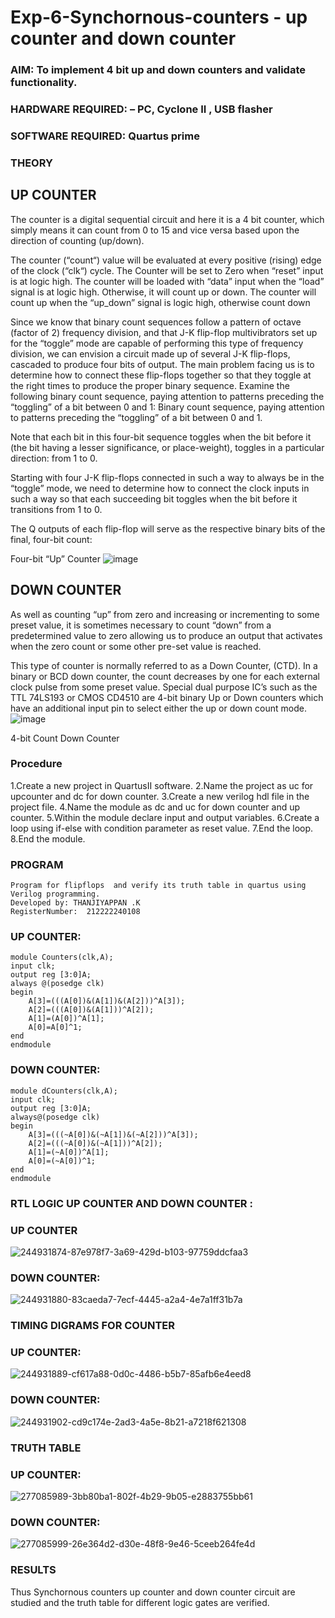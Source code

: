 # Exp-6-Synchornous-counters - up counter and down counter 
### AIM: To implement 4 bit up and down counters and validate  functionality.
### HARDWARE REQUIRED:  – PC, Cyclone II , USB flasher
### SOFTWARE REQUIRED:   Quartus prime
### THEORY 

## UP COUNTER 
The counter is a digital sequential circuit and here it is a 4 bit counter, which simply means it can count from 0 to 15 and vice versa based upon the direction of counting (up/down). 

The counter (“count“) value will be evaluated at every positive (rising) edge of the clock (“clk“) cycle.
The Counter will be set to Zero when “reset” input is at logic high.
The counter will be loaded with “data” input when the “load” signal is at logic high. Otherwise, it will count up or down.
The counter will count up when the “up_down” signal is logic high, otherwise count down

Since we know that binary count sequences follow a pattern of octave (factor of 2) frequency division, and that J-K flip-flop multivibrators set up for the “toggle” mode are capable of performing this type of frequency division, we can envision a circuit made up of several J-K flip-flops, cascaded to produce four bits of output.
The main problem facing us is to determine how to connect these flip-flops together so that they toggle at the right times to produce the proper binary sequence.
Examine the following binary count sequence, paying attention to patterns preceding the “toggling” of a bit between 0 and 1:
Binary count sequence, paying attention to patterns preceding the “toggling” of a bit between 0 and 1.

Note that each bit in this four-bit sequence toggles when the bit before it (the bit having a lesser significance, or place-weight), toggles in a particular direction: from 1 to 0.



 
 

Starting with four J-K flip-flops connected in such a way to always be in the “toggle” mode, we need to determine how to connect the clock inputs in such a way so that each succeeding bit toggles when the bit before it transitions from 1 to 0.

The Q outputs of each flip-flop will serve as the respective binary bits of the final, four-bit count:

 
 

Four-bit “Up” Counter
![image](https://user-images.githubusercontent.com/36288975/169644758-b2f4339d-9532-40c5-af40-8f4f8c942e2c.png)



## DOWN COUNTER 

As well as counting “up” from zero and increasing or incrementing to some preset value, it is sometimes necessary to count “down” from a predetermined value to zero allowing us to produce an output that activates when the zero count or some other pre-set value is reached.

This type of counter is normally referred to as a Down Counter, (CTD). In a binary or BCD down counter, the count decreases by one for each external clock pulse from some preset value. Special dual purpose IC’s such as the TTL 74LS193 or CMOS CD4510 are 4-bit binary Up or Down counters which have an additional input pin to select either the up or down count mode.
![image](https://user-images.githubusercontent.com/36288975/169644844-1a14e123-7228-4ed8-81a9-eb937dff4ac8.png)


4-bit Count Down Counter
### Procedure
1.Create a new project in QuartusII software.
2.Name the project as uc for upcounter and dc for down counter.
3.Create a new verilog hdl file in the project file.
4.Name the module as dc and uc for down counter and up counter.
5.Within the module declare input and output variables.
6.Create a loop using if-else with condition parameter as reset value.
7.End the loop.
8.End the module.



### PROGRAM 
```
Program for flipflops  and verify its truth table in quartus using Verilog programming.
Developed by: THANJIYAPPAN .K
RegisterNumber:  212222240108
```
### UP COUNTER:
```
module Counters(clk,A);
input clk;
output reg [3:0]A;
always @(posedge clk)
begin
	A[3]=(((A[0])&(A[1])&(A[2]))^A[3]);
	A[2]=(((A[0])&(A[1]))^A[2]);
	A[1]=(A[0])^A[1];
	A[0]=A[0]^1;
end
endmodule
```
### DOWN COUNTER:
```
module dCounters(clk,A);
input clk;
output reg [3:0]A;
always@(posedge clk)
begin
	A[3]=(((~A[0])&(~A[1])&(~A[2]))^A[3]);
	A[2]=(((~A[0])&(~A[1]))^A[2]);
	A[1]=(~A[0])^A[1];
	A[0]=(~A[0])^1;
end
endmodule
```





### RTL LOGIC UP COUNTER AND DOWN COUNTER :
### UP COUNTER
![244931874-87e978f7-3a69-429d-b103-97759ddcfaa3](https://github.com/22009011/Exp-7-Synchornous-counters-/assets/118343461/6f911b6d-cbd4-4353-9717-2622ebfc79ae)

### DOWN COUNTER:
![244931880-83caeda7-7ecf-4445-a2a4-4e7a1ff31b7a](https://github.com/22009011/Exp-7-Synchornous-counters-/assets/118343461/408a1753-5d6e-4af3-9578-d55465cca870)


### TIMING DIGRAMS FOR COUNTER  
### UP COUNTER:
![244931889-cf617a88-0d0c-4486-b5b7-85afb6e4eed8](https://github.com/22009011/Exp-7-Synchornous-counters-/assets/118343461/3eb3fd9c-5d73-42ff-b163-11007a8a7dfc)

### DOWN COUNTER:
![244931902-cd9c174e-2ad3-4a5e-8b21-a7218f621308](https://github.com/22009011/Exp-7-Synchornous-counters-/assets/118343461/45da3fb0-4dd2-413c-a290-68b416dedfe4)




### TRUTH TABLE 
### UP COUNTER:
![277085989-3bb80ba1-802f-4b29-9b05-e2883755bb61](https://github.com/22009011/Exp-7-Synchornous-counters-/assets/118343461/684782e4-3c5c-4be7-a65a-d7d8ab83ff91)

### DOWN COUNTER:
![277085999-26e364d2-d30e-48f8-9e46-5ceeb264fe4d](https://github.com/22009011/Exp-7-Synchornous-counters-/assets/118343461/2170f171-88d0-4d25-a211-8ce4c09cac0c)





### RESULTS 
Thus Synchornous counters up counter and down counter circuit are studied and the truth table for different logic gates are verified.
